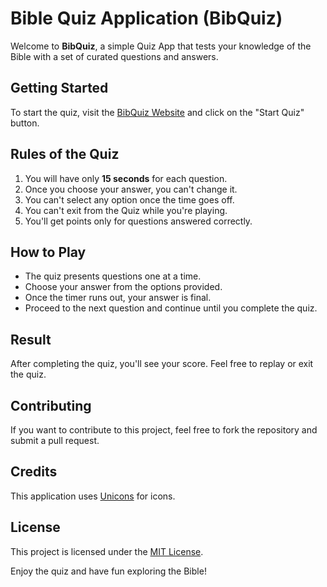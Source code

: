 # Bible Quiz Application (BibQuiz)

Welcome to **BibQuiz**, a simple Quiz App that tests your knowledge of the Bible with a set of curated questions and answers.

## Getting Started

To start the quiz, visit the [BibQuiz Website](https://elyse502.github.io/Bible-Quiz/) and click on the "Start Quiz" button.

## Rules of the Quiz

1. You will have only **15 seconds** for each question.
2. Once you choose your answer, you can't change it.
3. You can't select any option once the time goes off.
4. You can't exit from the Quiz while you're playing.
5. You'll get points only for questions answered correctly.

## How to Play

- The quiz presents questions one at a time.
- Choose your answer from the options provided.
- Once the timer runs out, your answer is final.
- Proceed to the next question and continue until you complete the quiz.

## Result

After completing the quiz, you'll see your score. Feel free to replay or exit the quiz.

## Contributing

If you want to contribute to this project, feel free to fork the repository and submit a pull request.

## Credits

This application uses [Unicons](https://iconscout.com/unicons) for icons.

## License

This project is licensed under the [MIT License](LICENSE).

Enjoy the quiz and have fun exploring the Bible!
